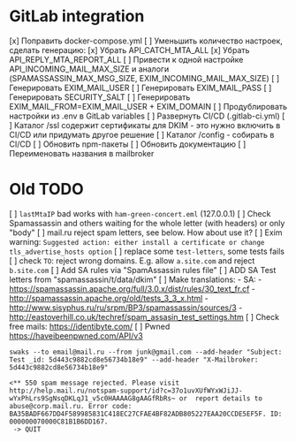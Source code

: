 # GitLab integration

[x] Поправить docker-compose.yml
[ ] Уменьшить количество настроек, сделать генерацию:
    [x] Убрать API_CATCH_MTA_ALL
    [x] Убрать API_REPLY_MTA_REPORT_ALL
    [ ] Привести к одной настройке API_INCOMING_MAIL_MAX_SIZE и аналоги (SPAMASSASSIN_MAX_MSG_SIZE, EXIM_INCOMING_MAIL_MAX_SIZE)
    [ ] Генерировать EXIM_MAIL_USER
    [ ] Генерировать EXIM_MAIL_PASS
    [ ] Генерировать SECURITY_SALT
    [ ] Генерировать EXIM_MAIL_FROM=EXIM_MAIL_USER + EXIM_DOMAIN
[ ] Продублировать настройки из .env в GitLab variables
[ ] Развернуть CI/CD (.gitlab-ci.yml)
[ ] Каталог /ssl содержит сертификаты для DKIM - это нужно включить в CI/CD или придумать другое решение
[ ] Каталог /config - собирать в CI/CD
[ ] Обновить npm-пакеты
[ ] Обновить документацию
[ ] Переименовать названия в mailbroker

# Old TODO

[ ] `lastMtaIP` bad works with `ham-green-concert.eml` (127.0.0.1)
[ ] Check Spamassassin and others waiting for the whole letter (with headers) or only "body"
[ ] mail.ru reject spam letters, see below. How about use it?
[ ] Exim warning: `Suggested action: either install a certificate or change tls_advertise_hosts option`
[ ] replace some `test-letters`, some tests fails
[ ] check `TO`: reject wrong domains. E.g. allow `a.site.com` and reject `b.site.com`
[ ] Add SA rules via "SpamAssassin rules file"
[ ] ADD SA Test letters from "spamassassin/t/data/dkim"
[ ] Make translations:
    - SA:
      - https://spamassassin.apache.org/full/3.0.x/dist/rules/30_text_fr.cf
      - http://spamassassin.apache.org/old/tests_3_3_x.html
      - http://www.sisyphus.ru/ru/srpm/BP3/spamassassin/sources/3
      - http://eastoverhill.co.uk/techref/spam_assasin_test_settings.htm
[ ] Check free mails: https://identibyte.com/
[ ] Pwned https://haveibeenpwned.com/API/v3
```
swaks --to email@mail.ru --from junk@gmail.com --add-header "Subject: Test _id: 5d443c9882cd8e56734b18e9" --add-header "X-Mailbroker: 5d443c9882cd8e56734b18e9"

<** 550 spam message rejected. Please visit http://help.mail.ru/notspam-support/id?c=37o1uvXUfWYxWJiJJ-wYxPhLrs9SgNsqDKLqJ1_v5c0HAAAAG8gAAGfRbRs~ or  report details to
abuse@corp.mail.ru. Error code: BA35BADF667DD4F589985831C418EC27CFAE4BF82ADB805227EAA20CCDE5EF5F. ID: 000000070000C81B1B6DD167.
 -> QUIT
```
